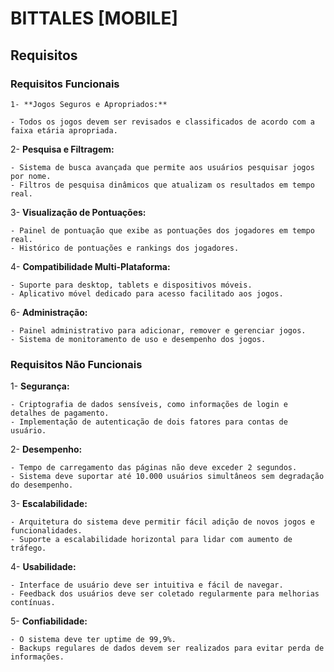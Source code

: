 # BITTALES [MOBILE]

## Requisitos

### Requisitos Funcionais

    1- **Jogos Seguros e Apropriados:**
 
    - Todos os jogos devem ser revisados e classificados de acordo com a faixa etária apropriada.
 
2- **Pesquisa e Filtragem:**
 
    - Sistema de busca avançada que permite aos usuários pesquisar jogos por nome.
    - Filtros de pesquisa dinâmicos que atualizam os resultados em tempo real.
 
3- **Visualização de Pontuações:**
 
    - Painel de pontuação que exibe as pontuações dos jogadores em tempo real.
    - Histórico de pontuações e rankings dos jogadores.
 
 
4- **Compatibilidade Multi-Plataforma:**
 
    - Suporte para desktop, tablets e dispositivos móveis.
    - Aplicativo móvel dedicado para acesso facilitado aos jogos.
 
6- **Administração:**
 
    - Painel administrativo para adicionar, remover e gerenciar jogos.
    - Sistema de monitoramento de uso e desempenho dos jogos.


### Requisitos Não Funcionais

1- **Segurança:**
 
    - Criptografia de dados sensíveis, como informações de login e detalhes de pagamento.
    - Implementação de autenticação de dois fatores para contas de usuário.
 
2- **Desempenho:**
 
    - Tempo de carregamento das páginas não deve exceder 2 segundos.
    - Sistema deve suportar até 10.000 usuários simultâneos sem degradação do desempenho.
 
3- **Escalabilidade:**
 
    - Arquitetura do sistema deve permitir fácil adição de novos jogos e funcionalidades.
    - Suporte a escalabilidade horizontal para lidar com aumento de tráfego.
 
4- **Usabilidade:**
 
    - Interface de usuário deve ser intuitiva e fácil de navegar.
    - Feedback dos usuários deve ser coletado regularmente para melhorias contínuas.
 
5- **Confiabilidade:**
 
    - O sistema deve ter uptime de 99,9%.
    - Backups regulares de dados devem ser realizados para evitar perda de informações.
